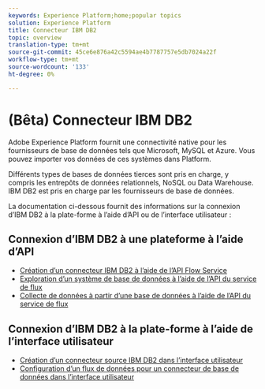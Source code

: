 ```yaml
---
keywords: Experience Platform;home;popular topics
solution: Experience Platform
title: Connecteur IBM DB2
topic: overview
translation-type: tm+mt
source-git-commit: 45ce6e876a42c5594ae4b7787757e5db7024a22f
workflow-type: tm+mt
source-wordcount: '133'
ht-degree: 0%

---
```



# (Bêta) Connecteur IBM DB2

Adobe Experience Platform fournit une connectivité native pour les fournisseurs de base de données tels que Microsoft, MySQL et Azure. Vous pouvez importer vos données de ces systèmes dans Platform.

Différents types de bases de données tierces sont pris en charge, y compris les entrepôts de données relationnels, NoSQL ou Data Warehouse. IBM DB2 est pris en charge par les fournisseurs de base de données.

La documentation ci-dessous fournit des informations sur la connexion d’IBM DB2 à la plate-forme à l’aide d’API ou de l’interface utilisateur :

## Connexion d’IBM DB2 à une plateforme à l’aide d’API

- [Création d’un connecteur IBM DB2 à l’aide de l’API Flow Service](../../tutorials/api/create/databases/ibm-db2.md)
- [Exploration d’un système de base de données à l’aide de l’API du service de flux](../../tutorials/api/explore/database-nosql.md)
- [Collecte de données à partir d’une base de données à l’aide de l’API du service de flux](../../tutorials/api/collect/database-nosql.md)

## Connexion d’IBM DB2 à la plate-forme à l’aide de l’interface utilisateur

- [Création d’un connecteur source IBM DB2 dans l’interface utilisateur](../../tutorials/ui/create/databases/ibm-db2.md)
- [Configuration d’un flux de données pour un connecteur de base de données dans l’interface utilisateur](../../tutorials/ui/dataflow/databases.md)